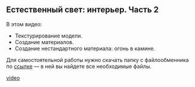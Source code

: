 ## Естественный свет: интерьер. Часть 2

В этом видео:

- Текстурирование модели.
- Создание материалов.
- Создание нестандартного материала: огонь в камине.

Для самостоятельной работы нужно скачать папку c файлообменника по [ссылке](https://app.box.com/s/3j85qweo1jeslnin4r386tpntel7pfg5)  — в ней вы найдете все необходимые файлы.

[video](https://player.softculture.cc/embed/online/SVR/SVR_15.24.05_L2-1_Interior_Daylight_Part2)
